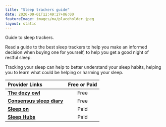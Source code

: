 ```yaml
---
title: "Sleep trackers guide"
date: 2020-09-01T12:49:27+06:00
featureImage: images/ma/placeholder.jpeg
layout: static
---
```


Guide to sleep trackers.

Read a guide to the best sleep trackers to help you make an informed decision when buying one for yourself, to help you get a good night of restful sleep.

Tracking your sleep can help to better understand your sleep habits, helping you to learn what could be helping or harming your sleep.

| Provider Links      | Free or Paid  |  
| :-----------          | :--------------:      |  
| [**The dozy owl**](https://thedozyowl.co.uk/sleep-trackers/) | Free | 
| [**Consensus sleep diary**](https://consensussleepdiary.com/) | Free | 
| [**Sleep on**](https://shop.sleepon.us/collections/sleepon-family/products/go2sleep-ai-powered-device-for-restful-sleep) | Paid | 
| [**Sleep Hubs**](https://sleephubs.com/) | Paid | 
  

<br/><br/>






